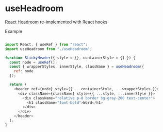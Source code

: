 # useHeadroom

[React Headroom](https://github.com/KyleAMathews/react-headroom) re-implemented with React hooks

Example

```javascript

import React, { useRef } from "react";
import useHeadroom from "./useHeadroom";

function StickyHeader({ style = {}, containerStyle = {} }) {
  const node = useRef();
  const { wrapperStyles, innerStyle, className } = useHeadroom({
    ref: node
  });

  return (
    <header ref={node} style={{ ...containerStyle, ...wrapperStyles }}>
      <div className={className} style={{ ...style, ...innerStyle }}>
        <div className="relative p-8 border bg-gray-200 text-center">
          <h1 className="font-bold">Word</h1>
        </div>
      </div>
    </header>
  );
}
```
